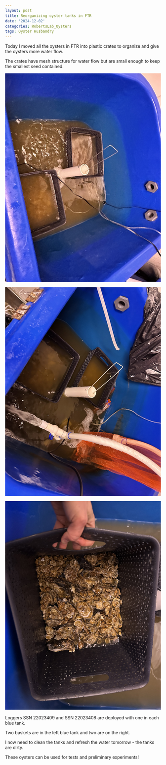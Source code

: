 ```yaml
---
layout: post
title: Reorganizing oyster tanks in FTR
date: '2024-12-02'
categories: RobertsLab_Oysters
tags: Oyster Husbandry
---
```


Today I moved all the oysters in FTR into plastic crates to organize and give the oysters more water flow.  

The crates have mesh structure for water flow but are small enough to keep the smallest seed contained.  

![](https://github.com/AHuffmyer/ASH_Putnam_Lab_Notebook/blob/master/images/NotebookImages/oysters/tank1.jpeg?raw=true)

![](https://github.com/AHuffmyer/ASH_Putnam_Lab_Notebook/blob/master/images/NotebookImages/oysters/tank2.jpeg?raw=true) 

![](https://github.com/AHuffmyer/ASH_Putnam_Lab_Notebook/blob/master/images/NotebookImages/oysters/tank3.jpeg?raw=true) 

Loggers SSN 22023409 and SSN 22023408 are deployed with one in each blue tank.  

Two baskets are in the left blue tank and two are on the right.  

I now need to clean the tanks and refresh the water tomorrow - the tanks are dirty.   

These oysters can be used for tests and preliminary experiments!  

